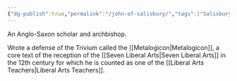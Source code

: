 ```yaml
---
{"dg-publish":true,"permalink":"/john-of-salisbury/","tags":["Salisbury"],"created":"2025-06-22T16:06:39.721-04:00","updated":"2025-06-23T09:00:39.310-04:00"}
---
```


An Anglo-Saxon scholar and archbishop.

Wrote a defense of the Trivium called the [[Metalogicon\|Metalogicon]], a core text of the reception of the [[Seven Liberal Arts\|Seven Liberal Arts]] in the 12th century for which he is counted as one of the [[Liberal Arts Teachers\|Liberal Arts Teachers]].